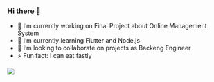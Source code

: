 ### Hi there 👋

<!--
**drikdrick/drikdrick** is a ✨ _special_ ✨ repository because its `README.md` (this file) appears on your GitHub profile.

Here are some ideas to get you started:

- 🔭 I’m currently working on Final Project about Online Management System
- 🌱 I’m currently learning Flutter and Node.js
- 👯 I’m looking to collaborate on projects as Backeng Engineer
- 🤔 I’m looking for help with ...
- 💬 Ask me about ...
- 📫 How to reach me: ...
- ⚡ Fun fact: I can eat fastly
-->
- 🔭 I’m currently working on Final Project about Online Management System
- 🌱 I’m currently learning Flutter and Node.js
- 👯 I’m looking to collaborate on projects as Backeng Engineer
- ⚡ Fun fact: I can eat fastly
<img align="center" src="https://github-readme-stats.vercel.app/api/top-langs/?username=drikdrick&theme=<THEME_NAME>" />
